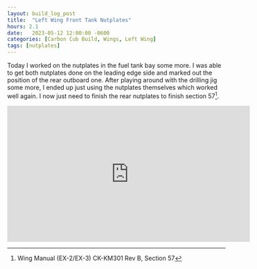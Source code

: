 ```yaml
---
layout: build_log_post
title:  "Left Wing Front Tank Nutplates"
hours: 2.1
date:   2023-05-12 12:00:00 -0600
categories: [Carbon Cub Build, Wings, Left Wing]
tags: [nutplates]
---
```


Today I worked on the nutplates in the fuel tank bay some more. I was able to get both nutplates done on the leading edge side and marked out the position of the rear outboard one. After playing around with the drilling jig some more, I ended up just using the nutplates themselves which worked well again. I now just need to finish the rear nutplates to finish section 57[^section-57-ref].

<iframe width="560" height="315" src="https://www.youtube.com/embed/HqZirj2ZN4Y" title="YouTube video player" frameborder="0" allow="accelerometer; autoplay; clipboard-write; encrypted-media; gyroscope; picture-in-picture; web-share" allowfullscreen></iframe>

[^section-57-ref]: Wing Manual (EX-2/EX-3) CK-KM301 Rev B, Section 57
